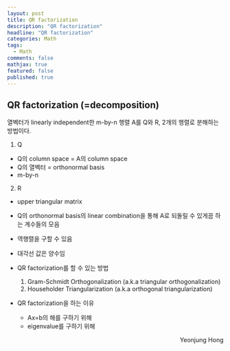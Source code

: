 ```yaml
---
layout: post
title: QR factorization
description: "QR factorization"
headline: "QR factorization"
categories: Math
tags: 
  - Math
comments: false
mathjax: true
featured: false
published: true
---
```


## QR factorization (=decomposition)

열벡터가 linearly independent한 m-by-n 행렬 A를 Q와 R, 2개의 행렬로 분해하는 방법이다. <br>

1. Q
 - Q의 column space = A의 column space
 - Q의 열벡터 = orthonormal basis
 - m-by-n
2. R
 - upper triangular matrix
 - Q의 orthonormal basis의 linear combination을 통해 A로 되돌릴 수 있게끔 하는 계수들의 모음
 - 역행렬을 구할 수 있음
 - 대각선 값은 양수임

- QR factorization를 할 수 있는 방법
  1. Gram-Schmidt Orthogonalization (a.k.a triangular orthogonalization)
  2. Householder Triangularization (a.k.a orthogonal triangularization)

- QR factorization을 하는 이유
  - Ax=b의 해를 구하기 위해
  - eigenvalue를 구하기 위해 
	
	
	
<p align="right"> Yeonjung Hong <p>
